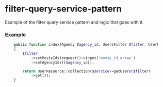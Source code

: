 # filter-query-service-pattern
Example of the filter query service pattern and logic that goes with it.





### Example
```php
    public function index(Agency $agency_id, UsersFilter $filter, UserQueryService $service)
    {
        $filter
            ->setMovieIds(request()->input('movie_id_array')
            ->setAgencyIds([$agency_id]);

        return UserResource::collection($service->getUsers($filter)
            ->get());
    }
```

